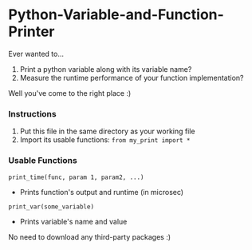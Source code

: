 # Python-Variable-and-Function-Printer

Ever wanted to... 
1. Print a python variable along with its variable name?
2. Measure the runtime performance of your function implementation? 

Well you've come to the right place :)


### Instructions
1. Put this file in the same directory as your working file
2. Import its usable functions: `from my_print import *`


### Usable Functions
`print_time(func, param 1, param2, ...)`
* Prints function's output and runtime (in microsec)

`print_var(some_variable)`
* Prints variable's name and value  

No need to download any third-party packages :)

